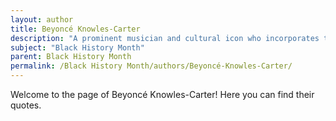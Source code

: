 ```yaml
---
layout: author
title: Beyoncé Knowles-Carter
description: "A prominent musician and cultural icon who incorporates themes of Black identity and history into her work and public speeches."
subject: "Black History Month"
parent: Black History Month
permalink: /Black History Month/authors/Beyoncé-Knowles-Carter/
---
```


Welcome to the page of Beyoncé Knowles-Carter! Here you can find their quotes.
